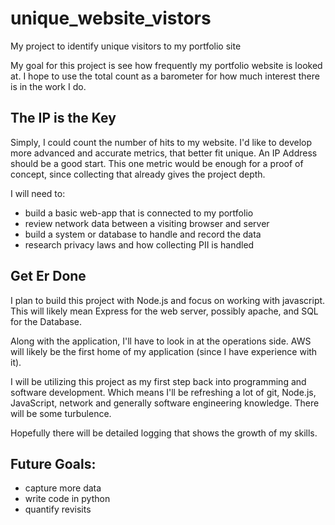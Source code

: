 # unique_website_vistors
My project to identify unique visitors to my portfolio site

My goal for this project is see how frequently my portfolio website is looked at. I hope to use the total count as a barometer for how much interest there is in the work I do.


## The IP is the Key
Simply, I could count the number of hits to my website. I'd like to develop more advanced and accurate metrics, that better fit unique. An IP Address should be a good start. This one metric would be enough for a proof of concept, since collecting that already gives the project depth.

I will need to:
- build a basic web-app that is connected to my portfolio
- review network data between a visiting browser and server
- build a system or database to handle and record the data
- research privacy laws and how collecting PII is handled


## Get Er Done
I plan to build this project with Node.js and focus on working with javascript. This will likely mean Express for the web server, possibly apache, and SQL for the Database.

Along with the application, I'll have to look in at the operations side. AWS will likely be the first home of my application (since I have experience with it).

I will be utilizing this project as my first step back into programming and software development. Which means I'll be refreshing a lot of git, Node.js, JavaScript, network and generally software engineering knowledge. There will be some turbulence.

Hopefully there will be detailed logging that shows the growth of my skills.

## Future Goals:
- capture more data
- write code in python
- quantify revisits
